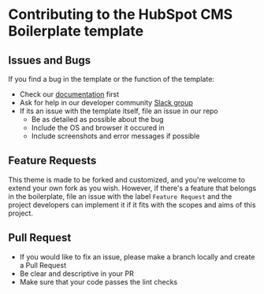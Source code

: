 # Contributing to the HubSpot CMS Boilerplate template

## Issues and Bugs

If you find a bug in the template or the function of the template:

- Check our [documentation](https://designers.hubspot.com/docs) first
- Ask for help in our developer community [Slack group](https://designers.hubspot.com/slack)
- If its an issue with the template itself, file an issue in our repo
  - Be as detailed as possible about the bug
  - Include the OS and browser it occured in
  - Include screenshots and error messages if possible

## Feature Requests

This theme is made to be forked and customized, and you're welcome to extend your own fork as you wish. However, if there's a feature that belongs in the boilerplate, file an issue with the label `Feature Request` and the project developers can implement it if it fits with the scopes and aims of this project.

## Pull Request

- If you would like to fix an issue, please make a branch locally and create a Pull Request
- Be clear and descriptive in your PR
- Make sure that your code passes the lint checks 
